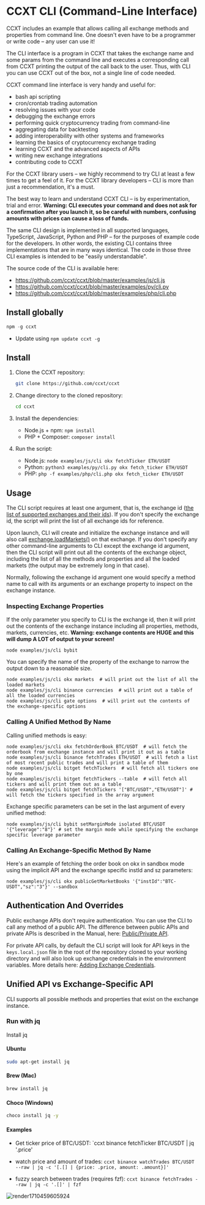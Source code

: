 # CCXT CLI (Command-Line Interface)

CCXT includes an example that allows calling all exchange methods and properties from command line. One doesn't even have to be a programmer or write code – any user can use it!

The CLI interface is a program in CCXT that takes the exchange name and some params from the command line and executes a corresponding call from CCXT printing the output of the call back to the user. Thus, with CLI you can use CCXT out of the box, not a single line of code needed.

CCXT command line interface is very handy and useful for:

- bash api scripting
- cron/crontab trading automation
- resolving issues with your code
- debugging the exchange errors
- performing quick cryptocurrency trading from command-line
- aggregating data for backtesting
- adding interoperability with other systems and frameworks
- learning the basics of cryptocurrency exchange trading
- learning CCXT and the advanced aspects of APIs
- writing new exchange integrations
- contributing code to CCXT

For the CCXT library users – we highly recommend to try CLI at least a few times to get a feel of it.
For the CCXT library developers – CLI is more than just a recommendation, it's a must.

The best way to learn and understand CCXT CLI – is by experimentation, trial and error. **Warning: CLI executes your command and does not ask for a confirmation after you launch it, so be careful with numbers, confusing amounts with prices can cause a loss of funds.**

The same CLI design is implemented in all supported languages, TypeScript, JavaScript, Python and PHP – for the purposes of example code for the developers.
In other words, the existing CLI contains three implementations that are in many ways identical. The code in those three CLI examples is intended to be "easily understandable".

The source code of the CLI is available here:

- https://github.com/ccxt/ccxt/blob/master/examples/js/cli.js
- https://github.com/ccxt/ccxt/blob/master/examples/py/cli.py
- https://github.com/ccxt/ccxt/blob/master/examples/php/cli.php

## Install globally
```js
npm -g ccxt
```
- Update using `npm update ccxt -g`

## Install

1. Clone the CCXT repository:
    ```sh
    git clone https://github.com/ccxt/ccxt
    ```
2. Change directory to the cloned repository:
    ```sh
    cd ccxt
    ```
3. Install the dependencies:
    - Node.js + npm: `npm install`
    - PHP + Composer: `composer install`

4. Run the script:
    - Node.js: `node examples/js/cli okx fetchTicker ETH/USDT`
    - Python: `python3 examples/py/cli.py okx fetch_ticker ETH/USDT`
    - PHP: `php -f examples/php/cli.php okx fetch_ticker ETH/USDT`

## Usage

The CLI script requires at least one argument, that is, the exchange id ([the list of supported exchanges and their ids](https://github.com/ccxt/ccxt#supported-cryptocurrency-exchange-markets)). If you don't specify the exchange id, the script will print the list of all exchange ids for reference.

Upon launch, CLI will create and initialize the exchange instance and will also call [exchange.loadMarkets()](https://github.com/ccxt/ccxt/wiki/Manual#loading-markets) on that exchange.
If you don't specify any other command-line arguments to CLI except the exchange id argument, then the CLI script will print out all the contents of the exchange object, including the list of all the methods and properties and all the loaded markets (the output may be extremely long in that case).

Normally, following the exchange id argument one would specify a method name to call with its arguments or an exchange property to inspect on the exchange instance.

### Inspecting Exchange Properties

If the only parameter you specify to CLI is the exchange id, then it will print out the contents of the exchange instance including all properties, methods, markets, currencies, etc. **Warning: exchange contents are HUGE and this will dump A LOT of output to your screen!**

```
node examples/js/cli bybit
```

You can specify the name of the property of the exchange to narrow the output down to a reasonable size.

```
node examples/js/cli okx markets  # will print out the list of all the loaded markets
node examples/js/cli binance currencies  # will print out a table of all the loaded currencies
node examples/js/cli gate options  # will print out the contents of the exchange-specific options
```

### Calling A Unified Method By Name

Calling unified methods is easy:

```
node examples/js/cli okx fetchOrderBook BTC/USDT  # will fetch the orderbook from exchange instance and will print it out as a table
node examples/js/cli binance fetchTrades ETH/USDT  # will fetch a list of most recent public trades and will print a table of them
node examples/js/cli bitget fetchTickers  # will fetch all tickers one by one
node examples/js/cli bitget fetchTickers --table  # will fetch all tickers and will print them out as a table
node examples/js/cli bitget fetchTickers '["BTC/USDT","ETH/USDT"]' # will fetch the tickers specified in the array argument
```

Exchange specific parameters can be set in the last argument of every unified method:

```
node examples/js/cli bybit setMarginMode isolated BTC/USDT '{"leverage":"8"}' # set the margin mode while specifying the exchange specific leverage parameter
```

### Calling An Exchange-Specific Method By Name

Here's an example of fetching the order book on okx in sandbox mode using the implicit API and the exchange specific instId and sz parameters:

```
node examples/js/cli okx publicGetMarketBooks '{"instId":"BTC-USDT","sz":"3"}' --sandbox
```

## Authentication And Overrides

Public exchange APIs don't require authentication. You can use the CLI to call any method of a public API. The difference between public APIs and private APIs is described in the Manual, here: [Public/Private API](https://github.com/ccxt/ccxt/wiki/Manual#publicprivate-api).

For private API calls, by default the CLI script will look for API keys in the `keys.local.json` file in the root of the repository cloned to your working directory and will also look up exchange credentials in the environment variables. More details here: [Adding Exchange Credentials](https://github.com/ccxt/ccxt/blob/master/CONTRIBUTING.md#adding-exchange-credentials).

## Unified API vs Exchange-Specific API

CLI supports all possible methods and properties that exist on the exchange instance.

### Run with jq
Install jq 

<!-- tabs:start -->
#### **Ubuntu**
```bash
sudo apt-get install jq
```
#### **Brew (Mac)**
```bash
brew install jq
```
#### **Choco (Windows)**
```bash
choco install jq -y
```
<!-- tabs:end -->

#### Examples
- Get ticker price of BTC/USDT: `ccxt binance fetchTicker BTC/USDT | jq '.price'
- watch price and amount of trades:
`ccxt binance watchTrades BTC/USDT --raw | jq -c '[.[] | {price: .price, amount: .amount}]'`

- fuzzy search between trades (requires fzf):
`ccxt binance fetchTrades --raw | jq -c '.[]' | fzf`

![render1710459605924](https://github.com/ccxt/ccxt/assets/12142844/39b22383-42d5-4ebd-8b09-617008b7e4f0)

